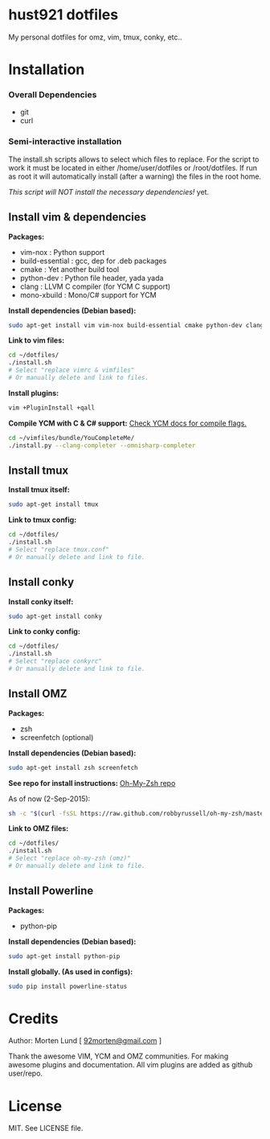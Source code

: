 # hust921 dotfiles
My personal dotfiles for omz, vim, tmux, conky, etc..

# Installation

### Overall Dependencies
* git
* curl

### Semi-interactive installation
The install.sh scripts allows to select which files to replace. For the script to work it must be located in either /home/user/dotfiles or /root/dotfiles. If run as root it will automatically install (after a warning) the files in the root home.

*This script will NOT install the necessary dependencies!* yet.


## Install vim & dependencies
**Packages:**
* vim-nox           : Python support
* build-essential	: gcc, dep for .deb packages
* cmake             : Yet another build tool
* python-dev        : Python file header, yada yada
* clang             : LLVM C compiler (for YCM C support)
* mono-xbuild       : Mono/C# support for YCM

**Install dependencies (Debian based):**
```bash
sudo apt-get install vim vim-nox build-essential cmake python-dev clang mono-xbuild
```
**Link to vim files:**
```bash
cd ~/dotfiles/
./install.sh
# Select "replace vimrc & vimfiles"
# Or manually delete and link to files.
```

**Install plugins:**
```bash
vim +PluginInstall +qall
```

**Compile YCM with C & C# support:** [Check YCM docs for compile flags.](https://github.com/Valloric/YouCompleteMe)
```bash
cd ~/vimfiles/bundle/YouCompleteMe/
./install.py --clang-completer --omnisharp-completer
```

## Install tmux
**Install tmux itself:**
```bash
sudo apt-get install tmux
```
**Link to tmux config:**
```bash
cd ~/dotfiles/
./install.sh
# Select "replace tmux.conf"
# Or manually delete and link to file.
```

## Install conky
**Install conky itself:**
```bash
sudo apt-get install conky
```
**Link to conky config:**
```bash
cd ~/dotfiles/
./install.sh
# Select "replace conkyrc"
# Or manually delete and link to file.
```

## Install OMZ
**Packages:**
* zsh
* screenfetch (optional)

**Install dependencies (Debian based):**
```bash
sudo apt-get install zsh screenfetch
```

**See repo for install instructions:**
[Oh-My-Zsh repo](https://github.com/robbyrussell/oh-my-zsh)

As of now (2-Sep-2015):
```bash
sh -c "$(curl -fsSL https://raw.github.com/robbyrussell/oh-my-zsh/master/tools/install.sh)"
```

**Link to OMZ files:**
```bash
cd ~/dotfiles/
./install.sh
# Select "replace oh-my-zsh (omz)"
# Or manually delete and link to file.
```

## Install Powerline
**Packages:**
* python-pip

**Install dependencies (Debian based):**
```bash
sudo apt-get install python-pip
```

**Install globally. (As used in configs):**
```bash
sudo pip install powerline-status
```

# Credits

Author: Morten Lund [ <92morten@gmail.com> ]

Thank the awesome VIM, YCM and OMZ communities. For making awesome plugins and documentation. All vim plugins are added as github user/repo.


# License

MIT. See LICENSE file.